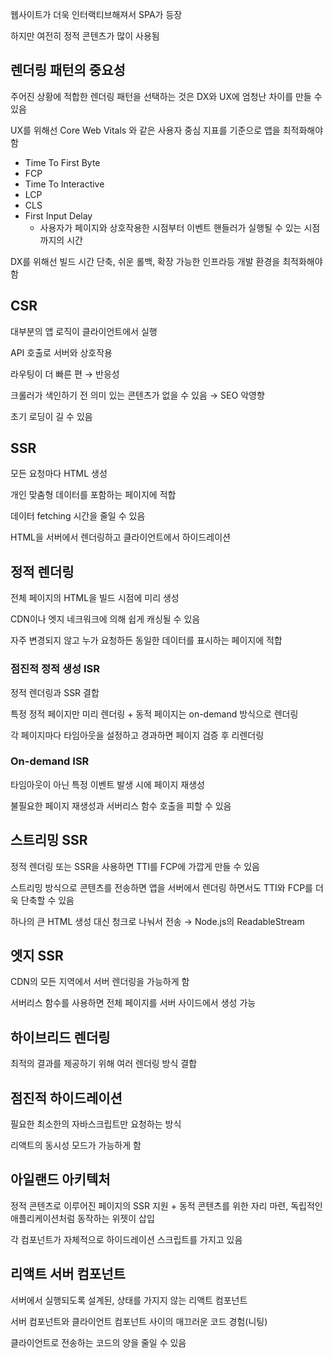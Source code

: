 웹사이트가 더욱 인터랙티브해져서 SPA가 등장

하지만 여전히 정적 콘텐츠가 많이 사용됨

## 렌더링 패턴의 중요성

주어진 상황에 적합한 렌더링 패턴을 선택하는 것은 DX와 UX에 엄청난 차이를 만들 수 있음

UX를 위해선 Core Web Vitals 와 같은 사용자 중심 지표를 기준으로 앱을 최적화해야 함

- Time To First Byte
- FCP
- Time To Interactive
- LCP
- CLS
- First Input Delay
    - 사용자가 페이지와 상호작용한 시점부터 이벤트 핸들러가 실행될 수 있는 시점까지의 시간

DX를 위해선 빌드 시간 단축, 쉬운 롤백, 확장 가능한 인프라등 개발 환경을 최적화해야 함

## CSR

대부분의 앱 로직이 클라이언트에서 실행

API 호출로 서버와 상호작용

라우팅이 더 빠른 편 → 반응성

크롤러가 색인하기 전 의미 있는 콘텐츠가 없을 수 있음 → SEO 악영향

초기 로딩이 길 수 있음

## SSR

모든 요청마다 HTML 생성

개인 맞춤형 데이터를 포함하는 페이지에 적합

데이터 fetching 시간을 줄일 수 있음

HTML을 서버에서 렌더링하고 클라이언트에서 하이드레이션

## 정적 렌더링

전체 페이지의 HTML을 빌드 시점에 미리 생성

CDN이나 엣지 네크워크에 의해 쉽게 캐싱될 수 있음

자주 변경되지 않고 누가 요청하든 동일한 데이터를 표시하는 페이지에 적합

### 점진적 정적 생성 ISR

정적 렌더링과 SSR 결합

특정 정적 페이지만 미리 렌더링 + 동적 페이지는 on-demand 방식으로 렌더링

각 페이지마다 타임아웃을 설정하고 경과하면 페이지 검증 후 리렌더링

### On-demand ISR

타임아웃이 아닌 특정 이벤트 발생 시에 페이지 재생성

불필요한 페이지 재생성과 서버리스 함수 호출을 피할 수 있음

## 스트리밍 SSR

정적 렌더링 또는 SSR을 사용하면 TTI를 FCP에 가깝게 만들 수 있음

스트리밍 방식으로 콘텐츠를 전송하면 앱을 서버에서 렌더링 하면서도 TTI와 FCP를 더욱 단축할 수 있음

하나의 큰 HTML 생성 대신 청크로 나눠서 전송 → Node.js의 ReadableStream

## 엣지 SSR

CDN의 모든 지역에서 서버 렌더링을 가능하게 함

서버리스 함수를 사용하면 전체 페이지를 서버 사이드에서 생성 가능

## 하이브리드 렌더링

최적의 결과를 제공하기 위해 여러 렌더링 방식 결합

## 점진적 하이드레이션

필요한 최소한의 자바스크립트만 요청하는 방식

리액트의 동시성 모드가 가능하게 함

## 아일랜드 아키텍처

정적 콘텐츠로 이루어진 페이지의 SSR 지원 + 동적 콘텐츠를 위한 자리 마련, 독립적인 애플리케이션처럼 동작하는 위젯이 삽입

각 컴포넌트가 자체적으로 하이드레이션 스크립트를 가지고 있음

## 리액트 서버 컴포넌트

서버에서 실행되도록 설계된, 상태를 가지지 않는 리액트 컴포넌트

서버 컴포넌트와 클라이언트 컴포넌트 사이의 매끄러운 코드 경험(니팅)

클라이언트로 전송하는 코드의 양을 줄일 수 있음
